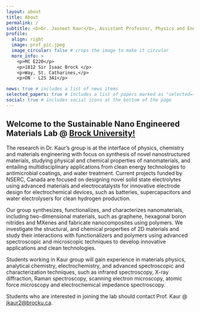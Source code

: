 ```yaml
---
layout: about
title: About
permalink: /
subtitle: <b>Dr. Jasneet Kaur</b>, Assistant Professor, Physics and Engineering at <a href='https://brocku.ca/'>Brock University</a>.
profile:
  align: right
  image: prof_pic.jpeg
  image_circular: false # crops the image to make it circular
  more_info: >
    <p>MC E220</p>
    <p>1812 Sir Isaac Brock </p>
    <p>Way, St. Catharines,</p>
    <p>ON - L2S 3A1</p>

news: true # includes a list of news items
selected_papers: true # includes a list of papers marked as "selected={true}"
social: true # includes social icons at the bottom of the page
---
```


<h2> Welcome to the Sustainable Nano Engineered Materials Lab @ <a href='https://brocku.ca/'>Brock University!</a></h2>
The research in Dr. Kaur’s group is at the interface of physics, chemistry and materials engineering with focus on synthesis of novel nanostructured materials, studying physical and chemical properties of nanomaterials, and entailing multidisciplinary applications from clean energy technologies to antimicrobial coatings, and water treatment. Current projects funded by NSERC, Canada are focused on designing novel solid state electrolytes using advanced materials and electrocatalysts for innovative electrode design for electrochemical devices, such as batteries, supercapacitors and water electrolysers for clean hydrogen production.
 
Our group synthesizes, functionalizes, and characterizes nanomaterials, including two-dimensional materials, such as graphene, hexagonal boron nitrides and MXenes and fabricate nanocomposites using polymers. We investigate the structural, and chemical properties of 2D materials and study their interactions with functionalizers and polymers using advanced spectroscopic and microscopic techniques to develop innovative applications and clean technologies. 

Students working in Kaur group will gain experience in materials physics, analytical chemistry, electrochemistry, and advanced spectroscopic and characterization techniques, such as infrared spectroscopy, X-ray diffraction, Raman spectroscopy, scanning electron microscopy, atomic force microscopy and electrochemical impedance spectroscopy.

Students who are interested in joining the lab should contact Prof. Kaur @ jkaur2@brocku.ca.